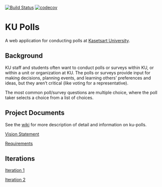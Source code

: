 [![Build Status](https://app.travis-ci.com/Isolation666/ku-polls.svg?branch=main)](https://app.travis-ci.com/Isolation666/ku-polls)
[![codecov](https://codecov.io/gh/Isolation666/ku-polls/branch/main/graph/badge.svg?token=418M70JO21)](https://codecov.io/gh/Isolation666/ku-polls)

# KU Polls

A web application for conducting polls at [Kasetsart University](https://www.ku.ac.th).


## Background

KU staff and students often want to conduct polls or surveys within KU, or within a unit or organization at KU. The polls or surveys provide input for making decisions, planning events, and learning others’ preferences and ideas, but they aren’t critical (like voting for a representative).

The most common poll/survey questions are multiple choice, where the poll taker selects a choice from a list of choices.

## Project Documents

See the [wiki](../../wiki) for more description of detail and information on ku-polls.

[Vision Statement](../../wiki/Vision-Statement)

[Requirements](../../wiki/Requirements)

## Iterations

[Iteration 1](../../wiki/Iteration-1-Plan)

[Iteration 2](../../wiki/Iteration-2-Plan)
